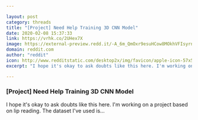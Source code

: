 ```yaml
---

layout: post
category: threads
title: "[Project] Need Help Training 3D CNN Model"
date: 2020-02-08 15:37:33
link: https://vrhk.co/2UHex7X
image: https://external-preview.redd.it/-A_6m_QmOxr9esuHCow8MOkhVFIsyrnTOL674nK3wtM.jpg?width=1200&height=628.272251309&auto=webp&s=a0a49d2f1d8fa171f269dcc5ab8809045e33400f
domain: reddit.com
author: "reddit"
icon: http://www.redditstatic.com/desktop2x/img/favicon/apple-icon-57x57.png
excerpt: "I hope it's okay to ask doubts like this here. I'm working on a project based on lip reading. The dataset I've used is..."

---
```


### [Project] Need Help Training 3D CNN Model

I hope it's okay to ask doubts like this here. I'm working on a project based on lip reading. The dataset I've used is...
